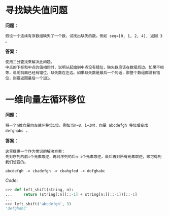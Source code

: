 # 寻找缺失值问题
**问题**：

	假设一个连续有序数组缺失了一个数，试找出缺失的数。例如 seq=[0, 1, 2, 4], 返回 3 。


**答案**：

	使用二分查找来解决此问题。
	中点的下标和中点的值相同时，说明从起始到中点没有错位，缺失数应该在数组后边。如果不相等，说明前面已经有错位，缺失数在左边。如果缺失数是最后一个的话，那整个数组都没有错位，则要返回最后一个加1。

# 一维向量左循环移位

**问题**：

	将一个n维向量向左循环移位i位。例如当n=8，i=3时，向量 abcdefgh 移位后变成 defghabc 。

**答案**：

	这里提供一个作为常识的解决方案：
	先对序列的前i个元素取逆，再对序列的后n-i个元素取逆，最后再对所有元素取逆，即可得到我们想要的。
	
	abcdefgh -> cbadefgh -> cbahgfed -> defghabc

*Code*:

```python
>>> def left_shift(string, n):
...     return (string[:n][::-1] + string[n:][::-1])[::-1]
... 
>>> left_shift('abcdefgh', 3)
'defghabc'
```